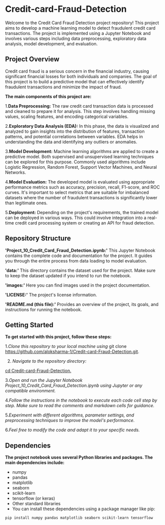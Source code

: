 # Credit-card-Fraud-Detection
Welcome to the Credit Card Fraud Detection project repository! This project aims to develop a machine learning model to detect fraudulent credit card transactions. The project is implemented using a Jupyter Notebook and involves various steps including data preprocessing, exploratory data analysis, model development, and evaluation.
## Project Overview
Credit card fraud is a serious concern in the financial industry, causing significant financial losses for both individuals and companies. The goal of this project is to build a predictive model that can effectively identify fraudulent transactions and minimize the impact of fraud.

**The main components of this project are:**

1.**Data Preprocessing:** The raw credit card transaction data is processed and cleaned to prepare it for analysis. This step involves handling missing values, scaling features, and encoding categorical variables.

2.**Exploratory Data Analysis (EDA):** In this phase, the data is visualized and analyzed to gain insights into the distribution of features, transaction patterns, and potential correlations between variables. EDA helps in understanding the data and identifying any outliers or anomalies.

3.**Model Development:** Machine learning algorithms are applied to create a predictive model. Both supervised and unsupervised learning techniques can be explored for this purpose. Commonly used algorithms include Logistic Regression, Random Forest, Support Vector Machines, and Neural Networks.

4.**Model Evaluation:** The developed model is evaluated using appropriate performance metrics such as accuracy, precision, recall, F1-score, and ROC curves. It's important to select metrics that are suitable for imbalanced datasets where the number of fraudulent transactions is significantly lower than legitimate ones.

5.**Deployment:** Depending on the project's requirements, the trained model can be deployed in various ways. This could involve integration into a real-time credit card processing system or creating an API for fraud detection.

## Repository Structure

**'Project_10_Credit_Card_Fraud_Detection.ipynb:'** This Jupyter Notebook contains the complete code and documentation for the project. It guides you through the entire process from data loading to model evaluation.

**'data:'** This directory contains the dataset used for the project. Make sure to keep the dataset updated if you intend to run the notebook.

**'images:'** Here you can find images used in the project documentation.

**'LICENSE:'** The project's license information.

**'README.md (this file):'** Provides an overview of the project, its goals, and instructions for running the notebook.

## Getting Started
**To get started with this project, follow these steps:**

1.*Clone this repository to your local machine using*
     git clone https://github.com/aloksharma-1/Credit-card-Fraud-Detection.git.

2. *Navigate to the repository directory:*
   
  <ins> cd Credit-card-Fraud-Detection.</ins>

3.*Open and run the Jupyter Notebook Project_10_Credit_Card_Fraud_Detection.ipynb using Jupyter or any compatible environment.*

4.*Follow the instructions in the notebook to execute each code cell step by step. Make sure to read the comments and markdown cells for guidance.*

5.*Experiment with different algorithms, parameter settings, and preprocessing techniques to improve the model's performance.*

6.*Feel free to modify the code and adapt it to your specific needs.*

## Dependencies

**The project notebook uses several Python libraries and packages. The main dependencies include:**

* numpy
* pandas
* matplotlib
* seaborn
* scikit-learn
* tensorflow (or keras)
* Other standard libraries
* You can install these dependencies using a package manager like pip:

 `
   pip install numpy pandas matplotlib seaborn scikit-learn tensorflow `
